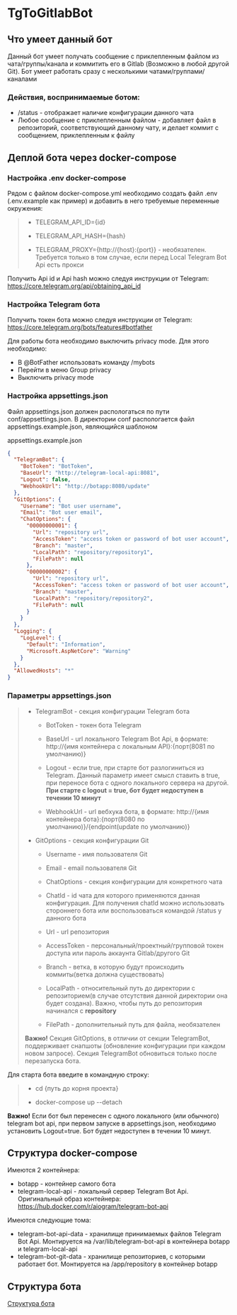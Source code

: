 # TgToGitlabBot

## Что умеет данный бот

Данный бот умеет получать сообщение с приклепленным файлом из чата/группы/канала и коммитить его в Gitlab (Возможно в любой другой Git).
Бот умеет работать сразу с несколькими чатами/группами/каналами

### Действия, воспринимаемые ботом:

- /status - отображает наличие конфигурации данного чата
- Любое сообщение с приклепленным файлом - добавляет файл в репозиторий, соответствующий данному чату, и делает коммит с сообщением, приклепленным к файлу

## Деплой бота через docker-compose

### Настройка .env docker-compose

Рядом с файлом docker-compose.yml необходимо создать файл .env (.env.example как пример) и добавить в него требуемые переменные окружения:
> - TELEGRAM_API_ID={id}
>
> - TELEGRAM_API_HASH={hash}
>
> - TELEGRAM_PROXY={http://{host}:{port}} - необязателен. Требуется только в том случае, если перед Local Telegram Bot Api есть прокси
>
Получить Api id и Api hash можно следуя инструкции от Telegram: https://core.telegram.org/api/obtaining_api_id

### Настройка Telegram бота

Получить токен бота можно следуя инструкции от Telegram: https://core.telegram.org/bots/features#botfather

Для работы бота необходимо выключить privacy mode. Для этого необходимо:
- В @BotFather использовать команду /mybots
- Перейти в меню Group privacy
- Выключить privacy mode

### Настройка appsettings.json

Файл appsettings.json должен распологаться по пути conf/appsettings.json.
В директории conf распологается файл appsettings.example.json, являющийся шаблоном 

appsettings.example.json
```json
{
  "TelegramBot": {
    "BotToken": "BotToken",
    "BaseUrl": "http://telegram-local-api:8081",
    "Logout": false,
    "WebhookUrl": "http://botapp:8080/update"
  },
  "GitOptions": {
    "Username": "Bot user username",
    "Email": "Bot user email",
    "ChatOptions": {
      "00000000001": {
        "Url": "repository url",        
        "AccessToken": "access token or password of bot user account",
        "Branch": "master",
        "LocalPath": "repository/repository1",
        "FilePath": null
      },
      "00000000002": {
        "Url": "repository url",        
        "AccessToken": "access token or password of bot user account",
        "Branch": "master",
        "LocalPath": "repository/repository2",
        "FilePath": null
      }
    }
  },  
  "Logging": {
    "LogLevel": {
      "Default": "Information",
      "Microsoft.AspNetCore": "Warning"
    }
  },
  "AllowedHosts": "*"
}
```
### Параметры appsettings.json

> - TelegramBot - секция конфигурации Telegram бота
>
>   - BotToken - токен бота Telegram
> 
>   - BaseUrl - url локального Telegram Bot Api, в формате: http://{имя контейнера с локальным API}:{порт(8081 по умолчанию)}
>
>   - Logout - если true, при старте бот разлогиниться из Telegram. Данный параметр имеет смысл ставить в true, при переносе бота с одного локального сервера на другой. **При старте с logout = true, бот будет недоступен в течении 10 минут**
>
>   - WebhookUrl - url вебхука бота, в формате: http://{имя контейнера бота}:{порт(8080 по умолчанию)}/{endpoint(update по умолчанию)}
>
> - GitOptions - секция конфигурации Git
>
>   - Username - имя пользователя Git
>
>   - Email - email пользователя Git
>
>   - ChatOptions - секция конфигурации для конкретного чата
> 
>    - ChatId - id чата для которого применяются данная конфигурация. Для получения chatId можно использовать стороннего бота или воспользоваться командой /status у данного бота
>
>    - Url - url репозитория
>
>    - AccessToken - персональный/проектный/групповой токен доступа или пароль аккаунта Gitlab/другого Git
>
>    - Branch - ветка, в которую будут происходить коммиты(ветка должна существовать)
>
>    - LocalPath - относительный путь до директории с репозиторием(в случае отсутствия данной директории она будет создана). Важно, чтобы путь до репозитория начинался с **repository**
>
>    - FilePath - дополнительный путь для файла, необязателен
>
> **Важно!** Секция GitOptions, в отличии от секции TelegramBot, поддерживает снапшоты (обновление конфигурации при каждом новом запросе). Секция TelegramBot обновиться только после перезапуска бота.
>


Для старта бота введите в командную строку:
>
> - cd {путь до корня проекта}
> 
> - docker-compose up --detach

**Важно!** Если бот был перенесен с одного локального (или обычного) telegram bot api, при первом запуске в appsettings.json, необходимо установить Logout=true. Бот будет недоступен в течении 10 минут.
## Структура docker-compose

Имеются 2 контейнера:
- botapp - контейнер самого бота
- telegram-local-api - локальный сервер Telegram Bot Api. Оригинальный образ контейнера: https://hub.docker.com/r/aiogram/telegram-bot-api

Имеются следующие тома:
- telegram-bot-api-data - хранилище принимаемых файлов Telegram Bot Api. Монтируется на /var/lib/telegram-bot-api в контейнера botapp и telegram-local-api
- telegram-bot-git-data - хранилище репозиториев, с которыми работает бот. Монтируется на /app/repository в контейнер botapp

## Структура бота

[Структура бота](/project-structure.md)
